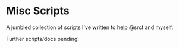# Misc Scripts
A jumbled collection of scripts I've written to help @srct and myself.

Further scripts/docs pending!

